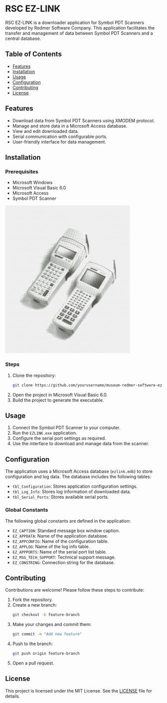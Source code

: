 # RSC EZ-LINK

RSC EZ-LINK is a downloader application for Symbol PDT Scanners developed by Redmer Software Company. This application facilitates the transfer and management of data between Symbol PDT Scanners and a central database.

## Table of Contents

- [Features](#features)
- [Installation](#installation)
- [Usage](#usage)
- [Configuration](#configuration)
- [Contributing](#contributing)
- [License](#license)

## Features

- Download data from Symbol PDT Scanners using XMODEM protocol.
- Manage and store data in a Microsoft Access database.
- View and edit downloaded data.
- Serial communication with configurable ports.
- User-friendly interface for data management.

## Installation

### Prerequisites

- Microsoft Windows
- Microsoft Visual Basic 6.0
- Microsoft Access
- Symbol PDT Scanner

<img src="Images/Symbol PDT Barcode Scanning Point of Sale Terminal.gif" width="400" />

### Steps

1. Clone the repository:
    ```sh
    git clone https://github.com/yourusername/museum-redmer-software-ezlink.git
    ```
2. Open the project in Microsoft Visual Basic 6.0.
3. Build the project to generate the executable.

## Usage

1. Connect the Symbol PDT Scanner to your computer.
2. Run the `EZLINK.exe` application.
3. Configure the serial port settings as required.
4. Use the interface to download and manage data from the scanner.

## Configuration

The application uses a Microsoft Access database (`ezlink.mdb`) to store configuration and log data. The database includes the following tables:

- `tbl_Configuration`: Stores application configuration settings.
- `tbl_Log_Info`: Stores log information of downloaded data.
- `tbl_Serial_Ports`: Stores available serial ports.

### Global Constants

The following global constants are defined in the application:

- `EZ_CAPTION`: Standard message box window caption.
- `EZ_APPDATA`: Name of the application database.
- `EZ_APPCONFIG`: Name of the configuration table.
- `EZ_APPLOG`: Name of the log info table.
- `EZ_APPPORTS`: Name of the serial port list table.
- `EZ_MSG_TECH_SUPPORT`: Technical support message.
- `EZ_CONSTRING`: Connection string for the database.

## Contributing

Contributions are welcome! Please follow these steps to contribute:

1. Fork the repository.
2. Create a new branch:
    ```sh
    git checkout -b feature-branch
    ```
3. Make your changes and commit them:
    ```sh
    git commit -m "Add new feature"
    ```
4. Push to the branch:
    ```sh
    git push origin feature-branch
    ```
5. Open a pull request.

## License

This project is licensed under the MIT License. See the [LICENSE](LICENSE) file for details.